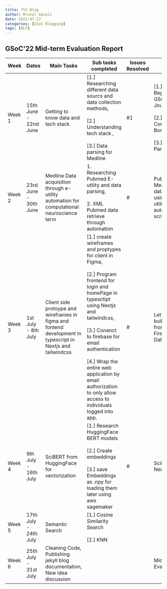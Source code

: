 ```yaml
---
title: 7th Blog
author: Mrunal Gavali
date: 2022-07-27 
categories: [GSoC Blogging]
tags: [NLP]
---
```


## GSoC'22 Mid-term Evaluation Report 


|Week  |Dates               |Main Tasks                             |Sub tasks completed                                                                                     |Issues Resolved                                                                                                                          |Blog                                            |Type               |Published URL                                                                             |
|------|--------------------|---------------------------------------|--------------------------------------------------------------------------------------------------------|-------------------------------------------------------------------------------------------------------------------------------------------------------|------------------------------------------------|-------------------|------------------------------------------------------------------------------------------|
|Week 1|15th June - 22nd June  |Getting to know data and tech stack |[1.] Researching different data sourcs and data collection methods, <br /> <br />[2.] Understanding tech stack , <br /> <br /> [3.] Data parsing for Medline                                      | #1                                                                                                                             |[1.] Beginning of GSoC Journey, <br /> <br /> [2.] Community Bonding 1 <br /> <br /> [3.] Data Parsing|Blog               |[1.] https://github.com/gli-mrunal/gli-mrunal.github.io/blob/master/_posts/2022-06-16-Hola-GSoC-2022.md <br /> <br /> [2.] https://github.com/gli-mrunal/gli-mrunal.github.io/blob/master/_posts/2022-06-23-GSoC-community-bonding.md <br /> <br /> |
|Week 2|23rd June - 30th June |Medline Data acquisition through e-utility automation for computational neuroscience term           |1. Researching Pubmed E-utility and data parsing, <br /> <br /> 2. XML Pubmed data retrieve through automation|#                               | Pubmed Medline XML data retrival using e-utility automation script                          |How To, development    | https://github.com/gli-mrunal/gli-mrunal.github.io/blob/master/_posts/2022-06-26-Data-Parsing.md |
|Week 3|1st July - 8th July|Client side protoype and wireframes in figma and fontend development in typescript in Nextjs and tailwindcss | [1.] create wireframes and proptypes for client in Figma,  <br /> <br /> [2.] Program frontend for login and homePage in typesctipt using Nextjs and tailwindcss, <br /> <br /> [3.] Conenct to firebase for email authentication  <br /> <br /> [4.] Wrap the entire web application by email authorization to only allow access to individuals logged into app.                                |#                                                                                                                                       |Let's start building frontend with Firebase Database                          |development           |      |
|Week 4|9th July - 16th July|SciBERT from HuggingFace for vectorization |[1.] Research HuggingFace BERT models <br /> <br /> [2.] Create embeddings <br  /> <br /> [3.] save Embeddings as .npy for loading them later using aws sagemaker                                                    |#                                                                                                                                       |SciBert for Neuroscience                             |Research & Development        |      |
|Week 5|17th July - 24th July|Semantic Search                    | [1.] Cosine Similarity Search <br /> <br /> [2.] KNN                                             ||                                     |Development|               |
|Week 6|25th July - 31st July|Cleaning Code, Publishing jekyll blog documentation, New idea discussion|                                        |                                                                                                                                                       |                                               Midterm Evaluation |           Publishing Blog, Documentation        |                                                                                          |
